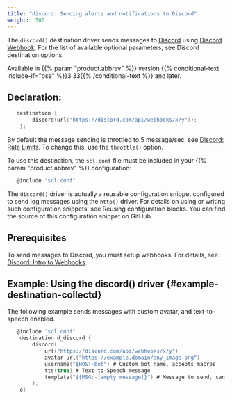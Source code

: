 ```yaml
---
title: "discord: Sending alerts and notifications to Discord"
weight:  500
---
```

<!-- DISCLAIMER: This file is based on the syslog-ng Open Source Edition documentation https://github.com/balabit/syslog-ng-ose-guides/commit/2f4a52ee61d1ea9ad27cb4f3168b95408fddfdf2 and is used under the terms of The syslog-ng Open Source Edition Documentation License. The file has been modified by Axoflow. -->

The `discord()` destination driver sends messages to [Discord](https://discord.com/) using [Discord Webhook](https://discord.com/developers/docs/resources/webhook). For the list of available optional parameters, see Discord destination options.

Available in {{% param "product.abbrev" %}} version {{% conditional-text include-if="ose" %}}3.33{{% /conditional-text %}} and later.


## Declaration:

```c
   destination {
        discord(url("https://discord.com/api/webhooks/x/y"));
    };

```

By default the message sending is throttled to 5 message/sec, see [Discord: Rate Limits](https://discord.com/developers/docs/topics/rate-limits#global-rate-limit). To change this, use the `throttle()` option.

To use this destination, the `scl.conf` file must be included in your {{% param "product.abbrev" %}} configuration:

```c
   @include "scl.conf"

```

The `discord()` driver is actually a reusable configuration snippet configured to send log messages using the `http()` driver. For details on using or writing such configuration snippets, see Reusing configuration blocks. You can find the source of this configuration snippet on GitHub.



## Prerequisites

To send messages to Discord, you must setup webhooks. For details, see: [Discord: Intro to Webhooks](https://support.discord.com/hc/en-us/articles/228383668-Intro-to-Webhooks).



## Example: Using the discord() driver {#example-destination-collectd}

The following example sends messages with custom avatar, and text-to-speech enabled.

```c
   @include "scl.conf"
    destination d_discord {
        discord(
            url("https://discord.com/api/webhooks/x/y")
            avatar-url("https://example.domain/any_image.png")
            username("$HOST-bot") # Custom bot name, accepts macros
            tts(true) # Text-to-Speech message
            template("${MSG:-[empty message]}") # Message to send, can't be empty
        );
    ó}

```

